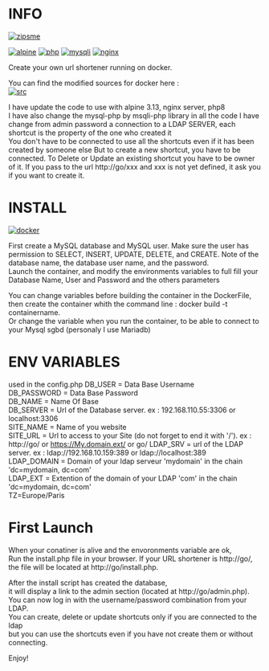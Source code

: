 # INFO 
[![zipsme](https://img.shields.io/static/v1?label=based_on&message=zipsme&color=blue)](https://github.com/zipsme/zipsme)

[![alpine](https://img.shields.io/static/v1?label=using&message=alpine&color=orange)](https://alpinelinux.org)
[![php](https://img.shields.io/static/v1?label=using&message=php-8&color=orange)](link=https://www.php.net)
[![mysqli](https://img.shields.io/static/v1?label=using&message=mysqli-php&color=orange)](https://www.php.net/manual/en/class.mysqli)
[![nginx](https://img.shields.io/static/v1?label=using&message=nginx&color=orange)](https://www.nginx.com,float="left")

Create your own url shortener running on docker. 

You can find the modified sources for docker here :  
[![src](https://img.shields.io/static/v1?label=sources&message=zipsme_for_docker&color=green)](link=https://github.com/Goodlinux/zipsme)

I have update the code to use with alpine 3.13, nginx server, php8   
I have also change the mysql-php by msqli-php library in all the code
I have change from admin password a connection to a LDAP SERVER, each shortcut is the property of the one who created it  
You don't have to be connected to use all the shortcuts even if it has been created by someone else 
But to create a new shortcut, you have to be connected. 
To Delete or Update an existing shortcut you have to be owner of it. 
If you pass to the url http://go/xxx and xxx is not yet defined, it ask you if you want to create it. 

# INSTALL 
[![docker](https://img.shields.io/static/v1?label=docker&message=zipsme&color=green)](https://hub.docker.com/r/goodlinux/zipsme) 
 
 First create a MySQL database and MySQL user.
 Make sure the user has permission to SELECT, INSERT, UPDATE, DELETE, and CREATE. 
 Note of the database name, the database user name, and the password.  
 Launch the container, and modify the environments variables to full fill your
 Database Name, User and Password and the others parameters
 
 You can change variables before building the container in the DockerFile, 
 then create the container whith the command line : docker build -t containername.     
 Or change the variable when you run the container, to be able to connect to your Mysql sgbd (personaly I use Mariadb) 

# ENV VARIABLES  
 used in the config.php 
 DB_USER = Data Base Username  
 DB_PASSWORD = Data Base Password  
 DB_NAME = Name Of Base   
 DB_SERVER = Url of the Database server. ex : 192.168.110.55:3306 or localhost:3306  
 SITE_NAME = Name of you website  
 SITE_URL = Url to access to your Site (do not forget to end it with '/'). ex : http://go/ or https://My.domain.ext/  or go/
 LDAP_SRV = url of the LDAP server. ex : ldap://192.168.10.159:389 or ldap://localhost:389     
 LDAP_DOMAIN = Domain of your ldap serveur 'mydomain' in the chain 'dc=mydomain, dc=com'    
 LDAP_EXT = Extention of the domain of your LDAP 'com' in the chain 'dc=mydomain, dc=com'  
 TZ=Europe/Paris  
 
# First Launch 
 When your conatiner is alive and the envoronments variable are ok,  
 Run the install.php file in your browser. If your URL shortener is http://go/,  
 the file will be located at http://go/install.php.  

 After the install script has created the database,  
 it will display a link to the admin section (located at http://go/admin.php).  
 You can now log in with the username/password combination from your LDAP.  
 You can create, delete or update shortcuts only if you are connected to the ldap  
 but you can use the shortcuts even if you have not create them or without connecting.  

 Enjoy!
